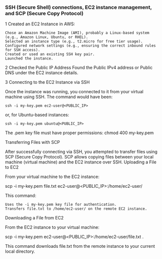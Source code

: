 ### SSH (Secure Shell) connections, EC2 instance management, and SCP (Secure Copy Protocol) 

1 Created an EC2 Instance in AWS:

    Chose an Amazon Machine Image (AMI), probably a Linux-based system (e.g., Amazon Linux, Ubuntu, or RHEL).
    Selected an instance type (e.g., t2.micro for free tier usage).
    Configured network settings (e.g., ensuring the correct inbound rules for SSH access).
    Created or used an existing SSH key pair.
    Launched the instance.
                                 
2 Checked the Public IP Address
    Found the Public IPv4 address or Public DNS under the EC2 instance details.

3 Connecting to the EC2 Instance via SSH

Once the instance was running, you connected to it from your virtual machine using SSH. The command would have been:

`ssh -i my-key.pem ec2-user@<PUBLIC_IP>`

or, for Ubuntu-based instances:

`ssh -i my-key.pem ubuntu@<PUBLIC_IP>`

The .pem key file must have proper permissions: chmod 400 my-key.pem


Transferring Files with SCP

After successfully connecting via SSH, you attempted to transfer files using SCP (Secure Copy Protocol). SCP allows copying files between your local machine (virtual machine) and the EC2 instance over SSH.
Uploading a File to EC2

From your virtual machine to the EC2 instance:

scp -i my-key.pem file.txt ec2-user@<PUBLIC_IP>:/home/ec2-user/

This command:

    Uses the -i my-key.pem key file for authentication.
    Transfers file.txt to /home/ec2-user/ on the remote EC2 instance.

Downloading a File from EC2

From the EC2 instance to your virtual machine:

scp -i my-key.pem ec2-user@<PUBLIC_IP>:/home/ec2-user/file.txt .

This command downloads file.txt from the remote instance to your current local directory.
